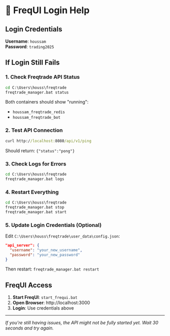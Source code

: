 # 🔐 FreqUI Login Help

## Login Credentials

**Username**: `houssam`  
**Password**: `trading2025`

## If Login Still Fails

### 1. Check Freqtrade API Status
```cmd
cd C:\Users\houss\freqtrade
freqtrade_manager.bat status
```

Both containers should show "running":
- `houssam_freqtrade_redis`
- `houssam_freqtrade_bot`

### 2. Test API Connection
```cmd
curl http://localhost:8080/api/v1/ping
```

Should return: `{"status":"pong"}`

### 3. Check Logs for Errors
```cmd
cd C:\Users\houss\freqtrade
freqtrade_manager.bat logs
```

### 4. Restart Everything
```cmd
cd C:\Users\houss\freqtrade
freqtrade_manager.bat stop
freqtrade_manager.bat start
```

### 5. Update Login Credentials (Optional)

Edit `C:\Users\houss\freqtrade\user_data\config.json`:

```json
"api_server": {
  "username": "your_new_username",
  "password": "your_new_password"
}
```

Then restart: `freqtrade_manager.bat restart`

## FreqUI Access

1. **Start FreqUI**: `start_frequi.bat`
2. **Open Browser**: http://localhost:3000
3. **Login**: Use credentials above

---

*If you're still having issues, the API might not be fully started yet. Wait 30 seconds and try again.*
